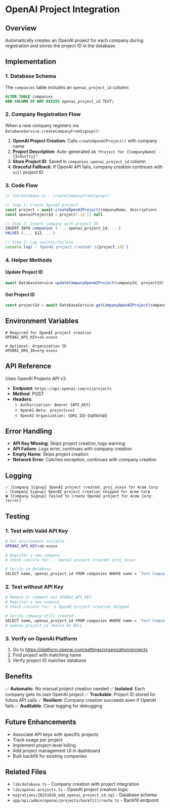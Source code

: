 # OpenAI Project Integration

## Overview
Automatically creates an OpenAI project for each company during registration and stores the project ID in the database.

## Implementation

### 1. Database Schema
The `companies` table includes an `openai_project_id` column:
```sql
ALTER TABLE companies 
ADD COLUMN IF NOT EXISTS openai_project_id TEXT;
```

### 2. Company Registration Flow
When a new company registers via `DatabaseService.createCompanyFromSignup()`:

1. **OpenAI Project Creation**: Calls `createOpenAIProject()` with company name
2. **Project Description**: Auto-generated as `"Project for {CompanyName} - {Industry}"`
3. **Store Project ID**: Saved in `companies.openai_project_id` column
4. **Graceful Fallback**: If OpenAI API fails, company creation continues with `null` project ID

### 3. Code Flow
```typescript
// lib/database.ts - createCompanyFromSignup()

// Step 1: Create OpenAI project
const project = await createOpenAIProject(companyName, description)
const openaiProjectId = project?.id || null

// Step 2: Insert company with project ID
INSERT INTO companies (..., openai_project_id, ...)
VALUES (..., $12, ...)

// Step 3: Log success/failure
console.log(`✅ OpenAI project created: ${project.id}`)
```

### 4. Helper Methods

#### Update Project ID
```typescript
await DatabaseService.updateCompanyOpenAIProject(companyId, projectId)
```

#### Get Project ID
```typescript
const projectId = await DatabaseService.getCompanyOpenAIProject(companyId)
```

## Environment Variables
```env
# Required for OpenAI project creation
OPENAI_API_KEY=sk-xxxxx

# Optional: Organization ID
OPENAI_ORG_ID=org-xxxxx
```

## API Reference
Uses OpenAI Projects API v2:
- **Endpoint**: `https://api.openai.com/v1/projects`
- **Method**: POST
- **Headers**: 
  - `Authorization: Bearer {API_KEY}`
  - `OpenAI-Beta: projects=v2`
  - `OpenAI-Organization: {ORG_ID}` (optional)

## Error Handling
- **API Key Missing**: Skips project creation, logs warning
- **API Failure**: Logs error, continues with company creation
- **Empty Name**: Skips project creation
- **Network Error**: Catches exception, continues with company creation

## Logging
```
✅ [Company Signup] OpenAI project created: proj_xxxxx for Acme Corp
⚠️ [Company Signup] OpenAI project creation skipped for Acme Corp
❌ [Company Signup] Failed to create OpenAI project for Acme Corp: [error]
```

## Testing

### 1. Test with Valid API Key
```bash
# Set environment variable
OPENAI_API_KEY=sk-xxxxx

# Register a new company
# Check console for: ✅ OpenAI project created: proj_xxxxx

# Verify in database
SELECT name, openai_project_id FROM companies WHERE name = 'Test Company';
```

### 2. Test without API Key
```bash
# Remove or comment out OPENAI_API_KEY
# Register a new company
# Check console for: ⚠️ OpenAI project creation skipped

# Verify company still created
SELECT name, openai_project_id FROM companies WHERE name = 'Test Company';
# openai_project_id should be NULL
```

### 3. Verify on OpenAI Platform
1. Go to https://platform.openai.com/settings/organization/projects
2. Find project with matching name
3. Verify project ID matches database

## Benefits
✅ **Automatic**: No manual project creation needed
✅ **Isolated**: Each company gets its own OpenAI project
✅ **Trackable**: Project ID stored for future API calls
✅ **Resilient**: Company creation succeeds even if OpenAI fails
✅ **Auditable**: Clear logging for debugging

## Future Enhancements
- Associate API keys with specific projects
- Track usage per project
- Implement project-level billing
- Add project management UI in dashboard
- Bulk backfill for existing companies

## Related Files
- `lib/database.ts` - Company creation with project integration
- `lib/openai-projects.ts` - OpenAI project creation logic
- `migrations/20251028_add_openai_project_id.sql` - Database schema
- `app/api/admin/openai/projects/backfill/route.ts` - Backfill endpoint
